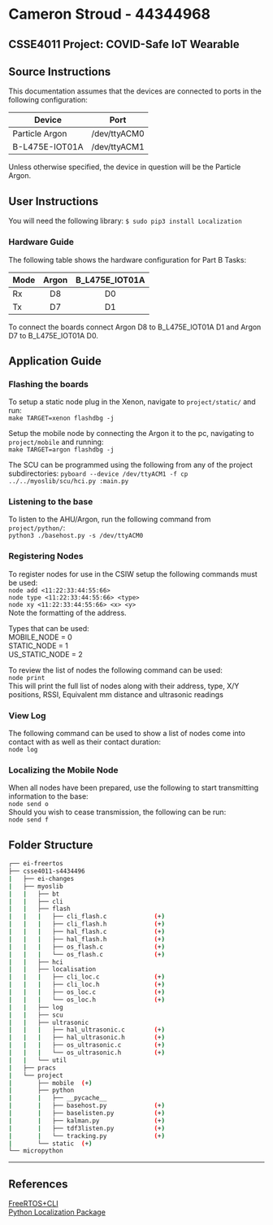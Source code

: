# Cameron Stroud - 44344968

## CSSE4011 Project: COVID-Safe IoT Wearable

## Source Instructions

This documentation assumes that the devices are connected to ports in the following configuration:  

| Device          | Port         |
| --------------- | ------------ |  
| Particle Argon  | /dev/ttyACM0 |  
| B-L475E-IOT01A  | /dev/ttyACM1 |

Unless otherwise specified, the device in question will be the Particle Argon.

## User Instructions

You will need the following library:
`$ sudo pip3 install Localization`

### Hardware Guide

The following table shows the hardware configuration for Part B Tasks:  

| Mode  | Argon | B\_L475E\_IOT01A  |  
| ----- | :---: | :---------------: |  
| Rx    | D8    | D0                |  
| Tx    | D7    | D1                |  

To connect the boards connect Argon D8 to B\_L475E\_IOT01A D1 and Argon D7 to B\_L475E\_IOT01A D0.  

## Application Guide

### Flashing the boards

To setup a static node plug in the Xenon, navigate to `project/static/` and run:  
`make TARGET=xenon flashdbg -j`  

Setup the mobile node by connecting the Argon it to the pc, navigating to `project/mobile` and running:  
`make TARGET=argon flashdbg -j`  

The SCU can be programmed using the following from any of the project subdirectories:
`pyboard --device /dev/ttyACM1 -f cp ../../myoslib/scu/hci.py :main.py`  

### Listening to the base

To listen to the AHU/Argon, run the following command from `project/python/`:  
`python3 ./basehost.py -s /dev/ttyACM0`  

### Registering Nodes

To register nodes for use in the CSIW setup the following commands must be used:  
`node add <11:22:33:44:55:66>`  
`node type <11:22:33:44:55:66> <type>`  
`node xy <11:22:33:44:55:66> <x> <y>`  
Note the formatting of the address.  

Types that can be used:  
MOBILE_NODE = 0  
STATIC_NODE = 1  
US_STATIC_NODE = 2  

To review the list of nodes the following command can be used:  
`node print`  
This will print the full list of nodes along with their address, type, X/Y positions, RSSI, Equivalent mm distance and ultrasonic readings  

### View Log

The following command can be used to show a list of nodes come into contact with as well as their contact duration:  
`node log`

### Localizing the Mobile Node

When all nodes have been prepared, use the following to start transmitting information to the base:  
`node send o`  
Should you wish to cease transmission, the following can be run:  
`node send f`  

## Folder Structure

```bash
┌── ei-freertos  
├── csse4011-s4434496  
|   ├── ei-changes  
|   ├── myoslib  
|   |   ├── bt
|   |   ├── cli  
|   |   ├── flash  
|   |   |   ├── cli_flash.c             (+)  
|   |   |   ├── cli_flash.h             (+)  
|   |   |   ├── hal_flash.c             (+)  
|   |   |   ├── hal_flash.h             (+)  
|   |   |   ├── os_flash.c              (+)  
|   |   |   └── os_flash.c              (+)  
|   |   ├── hci  
|   |   ├── localisation  
|   |   |   ├── cli_loc.c               (+)  
|   |   |   ├── cli_loc.h               (+)  
|   |   |   ├── os_loc.c                (+)  
|   |   |   └── os_loc.h                (+)  
|   |   ├── log  
|   |   ├── scu  
|   |   ├── ultrasonic  
|   |   |   ├── hal_ultrasonic.c        (+)  
|   |   |   ├── hal_ultrasonic.h        (+)  
|   |   |   ├── os_ultrasonic.c         (+)  
|   |   |   └── os_ultrasonic.h         (+)  
|   |   └── util  
|   ├── pracs  
|   └── project  
|       ├── mobile  (+)  
|       ├── python  
|       |   ├── __pycache__  
|       |   ├── basehost.py             (+)  
|       |   ├── baselisten.py           (+)  
|       |   ├── kalman.py               (+)  
|       |   ├── tdf3listen.py           (+)  
|       |   └── tracking.py             (+)  
|       └── static  (+)  
└── micropython  
```

---

## References

[FreeRTOS+CLI](https://www.freertos.org/FreeRTOS-Plus/FreeRTOS_Plus_CLI/Download_FreeRTOS_Plus_CLI.html)  
[Python Localization Package](https://pypi.org/project/Localization/)